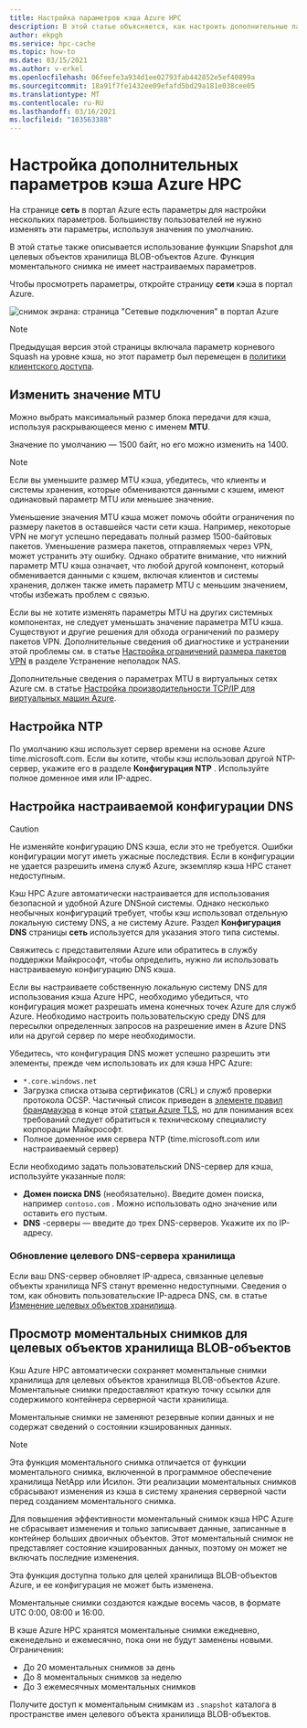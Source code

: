 ```yaml
---
title: Настройка параметров кэша Azure HPC
description: В этой статье объясняется, как настроить дополнительные параметры для кэша, например MTU, настраиваемую конфигурацию NTP и DNS, а также как получить доступ к Экспресс-моментальным снимкам из целевых объектов хранилища BLOB-объектов Azure.
author: ekpgh
ms.service: hpc-cache
ms.topic: how-to
ms.date: 03/15/2021
ms.author: v-erkel
ms.openlocfilehash: 06feefe3a934d1ee02793fab442852e5ef40899a
ms.sourcegitcommit: 18a91f7fe1432ee09efafd5bd29a181e038cee05
ms.translationtype: MT
ms.contentlocale: ru-RU
ms.lasthandoff: 03/16/2021
ms.locfileid: "103563388"
---
```

# <a name="configure-additional-azure-hpc-cache-settings"></a>Настройка дополнительных параметров кэша Azure HPC

На странице **сеть** в портал Azure есть параметры для настройки нескольких параметров. Большинству пользователей не нужно изменять эти параметры, используя значения по умолчанию.

В этой статье также описывается использование функции Snapshot для целевых объектов хранилища BLOB-объектов Azure. Функция моментального снимка не имеет настраиваемых параметров.

Чтобы просмотреть параметры, откройте страницу **сети** кэша в портал Azure.

![снимок экрана: страница "Сетевые подключения" в портал Azure](media/networking-page.png)

> [!NOTE]
> Предыдущая версия этой страницы включала параметр корневого Squash на уровне кэша, но этот параметр был перемещен в [политики клиентского доступа](access-policies.md).

<!-- >> [!TIP]
> The [Managing Azure HPC Cache video](https://azure.microsoft.com/resources/videos/managing-hpc-cache/) shows the networking page and its settings. -->

## <a name="adjust-mtu-value"></a>Изменить значение MTU
<!-- linked from troubleshoot-nas article -->

Можно выбрать максимальный размер блока передачи для кэша, используя раскрывающееся меню с именем **MTU**.

Значение по умолчанию — 1500 байт, но его можно изменить на 1400.

> [!NOTE]
> Если вы уменьшите размер MTU кэша, убедитесь, что клиенты и системы хранения, которые обмениваются данными с кэшем, имеют одинаковый параметр MTU или меньшее значение.

Уменьшение значения MTU кэша может помочь обойти ограничения по размеру пакетов в оставшейся части сети кэша. Например, некоторые VPN не могут успешно передавать полный размер 1500-байтовых пакетов. Уменьшение размера пакетов, отправляемых через VPN, может устранить эту ошибку. Однако обратите внимание, что нижний параметр MTU кэша означает, что любой другой компонент, который обменивается данными с кэшем, включая клиентов и системы хранения, должен также иметь параметр MTU с меньшим значением, чтобы избежать проблем с связью.

Если вы не хотите изменять параметры MTU на других системных компонентах, не следует уменьшать значение параметра MTU кэша. Существуют и другие решения для обхода ограничений по размеру пакетов VPN. Дополнительные сведения об диагностике и устранении этой проблемы см. в статье [Настройка ограничений размера пакетов VPN](troubleshoot-nas.md#adjust-vpn-packet-size-restrictions) в разделе Устранение неполадок NAS.

Дополнительные сведения о параметрах MTU в виртуальных сетях Azure см. в статье [Настройка производительности TCP/IP для виртуальных машин Azure](../virtual-network/virtual-network-tcpip-performance-tuning.md).

## <a name="customize-ntp"></a>Настройка NTP

По умолчанию кэш использует сервер времени на основе Azure time.microsoft.com. Если вы хотите, чтобы кэш использовал другой NTP-сервер, укажите его в разделе **Конфигурация NTP** . Используйте полное доменное имя или IP-адрес.

## <a name="set-a-custom-dns-configuration"></a>Настройка настраиваемой конфигурации DNS

> [!CAUTION]
> Не изменяйте конфигурацию DNS кэша, если это не требуется. Ошибки конфигурации могут иметь ужасные последствия. Если в конфигурации не удается разрешить имена служб Azure, экземпляр кэша HPC станет недоступным.

Кэш HPC Azure автоматически настраивается для использования безопасной и удобной Azure DNSной системы. Однако несколько необычных конфигураций требует, чтобы кэш использовал отдельную локальную систему DNS, а не систему Azure. Раздел **Конфигурация DNS** страницы **сеть** используется для указания этого типа системы.

Свяжитесь с представителями Azure или обратитесь в службу поддержки Майкрософт, чтобы определить, нужно ли использовать настраиваемую конфигурацию DNS кэша.

Если вы настраиваете собственную локальную систему DNS для использования кэша Azure HPC, необходимо убедиться, что конфигурация может разрешать имена конечных точек Azure для служб Azure. Необходимо настроить пользовательскую среду DNS для пересылки определенных запросов на разрешение имен в Azure DNS или на другой сервер по мере необходимости.

Убедитесь, что конфигурация DNS может успешно разрешить эти элементы, прежде чем использовать их для кэша HPC Azure:

* ``*.core.windows.net``
* Загрузка списка отзыва сертификатов (CRL) и служб проверки протокола OCSP. Частичный список приведен в [элементе правил брандмауэра](../security/fundamentals/tls-certificate-changes.md#will-this-change-affect-me) в конце этой [статьи Azure TLS](../security/fundamentals/tls-certificate-changes.md), но для понимания всех требований следует обратиться к техническому специалисту корпорации Майкрософт.
* Полное доменное имя сервера NTP (time.microsoft.com или настраиваемый сервер)

Если необходимо задать пользовательский DNS-сервер для кэша, используйте указанные поля:

* **Домен поиска DNS** (необязательно). Введите домен поиска, например ``contoso.com`` . Можно использовать одно значение или оставить его пустым.
* **DNS** -серверы — введите до трех DNS-серверов. Укажите их по IP-адресу.

<!-- 
  > [!NOTE]
  > The cache will use only the first DNS server it successfully finds. -->

### <a name="refresh-storage-target-dns"></a>Обновление целевого DNS-сервера хранилища

Если ваш DNS-сервер обновляет IP-адреса, связанные целевые объекты хранилища NFS станут временно недоступными. Сведения о том, как обновить пользовательские IP-адреса DNS, см. в статье [Изменение целевых объектов хранилища](hpc-cache-edit-storage.md#update-ip-address-custom-dns-configurations-only).

## <a name="view-snapshots-for-blob-storage-targets"></a>Просмотр моментальных снимков для целевых объектов хранилища BLOB-объектов

Кэш Azure HPC автоматически сохраняет моментальные снимки хранилища для целевых объектов хранилища BLOB-объектов Azure. Моментальные снимки предоставляют краткую точку ссылки для содержимого контейнера серверной части хранилища.

Моментальные снимки не заменяют резервные копии данных и не содержат сведений о состоянии кэшированных данных.

> [!NOTE]
> Эта функция моментального снимка отличается от функции моментального снимка, включенной в программное обеспечение хранилища NetApp или Исилон. Эти реализации моментальных снимков сбрасывают изменения из кэша в систему хранения серверной части перед созданием моментального снимка.
>
> Для повышения эффективности моментальный снимок кэша HPC Azure не сбрасывает изменения и только записывает данные, записанные в контейнер больших двоичных объектов. Этот моментальный снимок не представляет состояние кэшированных данных, поэтому он может не включать последние изменения.

Эта функция доступна только для целей хранилища BLOB-объектов Azure, и ее конфигурация не может быть изменена.

Моментальные снимки создаются каждые восемь часов, в формате UTC 0:00, 08:00 и 16:00.

В кэше Azure HPC хранятся моментальные снимки ежедневно, еженедельно и ежемесячно, пока они не будут заменены новыми. Ограничения:

* До 20 моментальных снимков за день
* До 8 моментальных снимков за неделю
* До 3 ежемесячных моментальных снимков

Получите доступ к моментальным снимкам из `.snapshot` каталога в пространстве имен целевого объекта хранилища BLOB-объектов.
